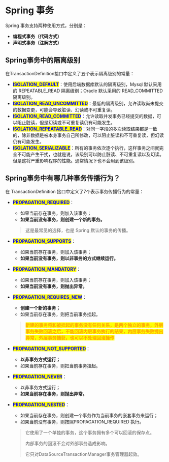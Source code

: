 # Spring 事务

Spring 事务支持两种使用方式，分别是：

* **编程式事务（代码方式）**
* **声明式事务（注解方式）**

## **Spring事务中的隔离级别**

在TransactionDefinition接口中定义了五个表示隔离级别的常量：

* <mark style="color:blue;">**ISOLATION\_DEFAULT**</mark>：使用后端数据库默认的隔离级别，Mysql 默认采用的 REPEATABLE\_READ 隔离级别；Oracle 默认采用的 READ\_COMMITTED 隔离级别。
* <mark style="color:blue;">**ISOLATION\_READ\_UNCOMMITTED**</mark>：最低的隔离级别，允许读取尚未提交的数据变更，可能会导致脏读、幻读或不可重复读。
* <mark style="color:blue;">**ISOLATION\_READ\_COMMITTED**</mark>：允许读取并发事务已经提交的数据，可以阻止脏读，但是幻读或不可重复读仍有可能发生。
* <mark style="color:blue;">**ISOLATION\_REPEATABLE\_READ**</mark>：对同一字段的多次读取结果都是一致的，除非数据是被本身事务自己所修改，可以阻止脏读和不可重复读，但幻读仍有可能发生。
* <mark style="color:blue;">**ISOLATION\_SERIALIZABLE**</mark>：所有的事务依次逐个执行，这样事务之间就完全不可能产生干扰，也就是说，该级别可以防止脏读、不可重复读以及幻读。但是这将严重影响程序的性能。通常情况下也不会用到该级别。

## **Spring事务中有哪几种事务传播行为？**

在 TransactionDefinition 接口中定义了7个表示事务传播行为的常量：

*   <mark style="color:blue;">**PROPAGATION\_REQUIRED**</mark>：

    * 如果当前存在事务，则加入该事务；
    * **如果当前没有事务，则创建一个新的事务。**

    > 这是最常见的选择，也是 Spring 默认的事务的传播。
* <mark style="color:blue;">**PROPAGATION\_SUPPORTS**</mark>：&#x20;
  * 如果当前存在事务，则加入该事务；
  * **如果当前没有事务，则以非事务的方式继续运行。**
* <mark style="color:blue;">**PROPAGATION\_MANDATORY**</mark>：&#x20;
  * 如果当前存在事务，则加入该事务；
  * **如果当前没有事务，则抛出异常。**
*   <mark style="color:blue;">**PROPAGATION\_REQUIRES\_NEW**</mark>：

    * **创建一个新的事务；**
    * 如果当前存在事务，则把当前事务挂起。

    > <mark style="color:orange;">**新建的事务将和被挂起的事务没有任何关系，是两个独立的事务，外层事务失败回滚之后，不能回滚内层事务执行的结果，内层事务失败抛出异常，外层事务捕获，也可以不处理回滚操作**</mark>
* <mark style="color:blue;">**PROPAGATION\_NOT\_SUPPORTED**</mark>：&#x20;
  * **以非事务方式运行；**
  * 如果当前存在事务，则把当前事务挂起。
* <mark style="color:blue;">**PROPAGATION\_NEVER**</mark>：
  * &#x20;以非事务方式运行；
  * **如果当前存在事务，则抛出异常。**
*   <mark style="color:blue;">**PROPAGATION\_NESTED**</mark>：

    * 如果当前存在事务，则创建一个事务作为当前事务的嵌套事务来运行；
    * 如果当前没有事务，则按照PROPAGATION\_REQUIRED 执行。

    > 它使用了一个单独的事务，这个事务拥有多个可以回滚的保存点。
    >
    > 内部事务的回滚不会对外部事务造成影响。
    >
    > 它只对DataSourceTransactionManager事务管理器起效。
